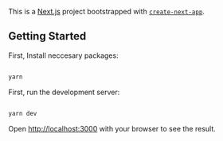 This is a [Next.js](https://nextjs.org/) project bootstrapped with [`create-next-app`](https://github.com/vercel/next.js/tree/canary/packages/create-next-app).

## Getting Started

First, Install neccesary packages:

```bash

yarn

```

First, run the development server:

```bash

yarn dev

```

Open [http://localhost:3000](http://localhost:3000) with your browser to see the result.



